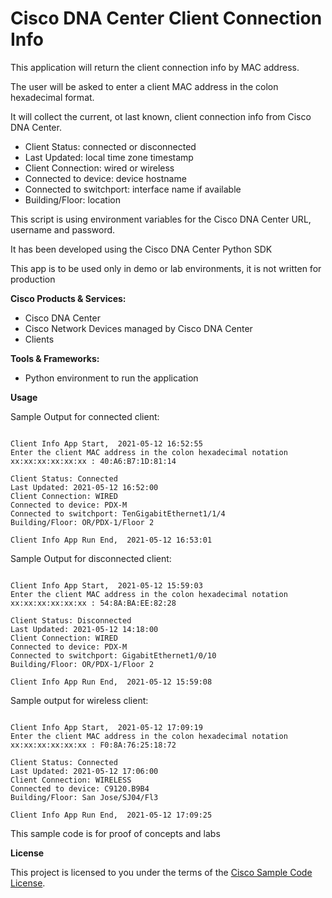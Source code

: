 
# Cisco DNA Center Client Connection Info


This application will return the client connection info by MAC address.

The user will be asked to enter a client MAC address in the colon hexadecimal format.

It will collect the current, ot last known, client connection info from Cisco DNA Center.
 - Client Status: connected or disconnected
 - Last Updated: local time zone timestamp
 - Client Connection: wired or wireless
 - Connected to device: device hostname
 - Connected to switchport: interface name if available
 - Building/Floor: location

This script is using environment variables for the Cisco DNA Center URL, username and password.

It has been developed using the Cisco DNA Center Python SDK
 
This app is to be used only in demo or lab environments, it is not written for production


**Cisco Products & Services:**

- Cisco DNA Center
- Cisco Network Devices managed by Cisco DNA Center
- Clients

**Tools & Frameworks:**

- Python environment to run the application

**Usage**

Sample Output for connected client:

~~~

Client Info App Start,  2021-05-12 16:52:55
Enter the client MAC address in the colon hexadecimal notation xx:xx:xx:xx:xx:xx : 40:A6:B7:1D:81:14

Client Status: Connected
Last Updated: 2021-05-12 16:52:00
Client Connection: WIRED
Connected to device: PDX-M
Connected to switchport: TenGigabitEthernet1/1/4
Building/Floor: OR/PDX-1/Floor 2

Client Info App Run End,  2021-05-12 16:53:01

~~~

Sample Output for disconnected client:

~~~

Client Info App Start,  2021-05-12 15:59:03
Enter the client MAC address in the colon hexadecimal notation xx:xx:xx:xx:xx:xx : 54:8A:BA:EE:82:28

Client Status: Disconnected
Last Updated: 2021-05-12 14:18:00
Client Connection: WIRED
Connected to device: PDX-M
Connected to switchport: GigabitEthernet1/0/10
Building/Floor: OR/PDX-1/Floor 2

Client Info App Run End,  2021-05-12 15:59:08

~~~

Sample output for wireless client:

~~~

Client Info App Start,  2021-05-12 17:09:19
Enter the client MAC address in the colon hexadecimal notation xx:xx:xx:xx:xx:xx : F0:8A:76:25:18:72

Client Status: Connected
Last Updated: 2021-05-12 17:06:00
Client Connection: WIRELESS
Connected to device: C9120.B9B4
Building/Floor: San Jose/SJ04/Fl3

Client Info App Run End,  2021-05-12 17:09:25

~~~

This sample code is for proof of concepts and labs

**License**

This project is licensed to you under the terms of the [Cisco Sample Code License](./LICENSE).


